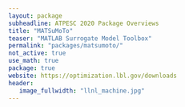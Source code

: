 ```yaml
---
layout: package
subheadline: ATPESC 2020 Package Overviews
title: "MATSuMoTo"
teaser: "MATLAB Surrogate Model Toolbox"
permalink: "packages/matsumoto/"
not_active: true
use_math: true
package: true
website: https://optimization.lbl.gov/downloads
header:
   image_fullwidth: "llnl_machine.jpg"
---
```

